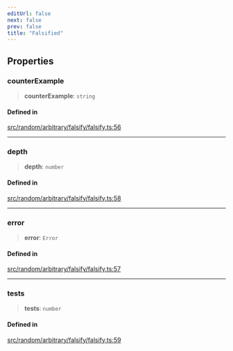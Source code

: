 ```yaml
---
editUrl: false
next: false
prev: false
title: "Falsified"
---
```


## Properties

### counterExample

> **counterExample**: `string`

#### Defined in

[src/random/arbitrary/falsify/falsify.ts:56](https://github.com/skyleague/axioms/blob/75fb1c5c977f1940e84e5cdcef2be336d1fd81da/src/random/arbitrary/falsify/falsify.ts#L56)

***

### depth

> **depth**: `number`

#### Defined in

[src/random/arbitrary/falsify/falsify.ts:58](https://github.com/skyleague/axioms/blob/75fb1c5c977f1940e84e5cdcef2be336d1fd81da/src/random/arbitrary/falsify/falsify.ts#L58)

***

### error

> **error**: `Error`

#### Defined in

[src/random/arbitrary/falsify/falsify.ts:57](https://github.com/skyleague/axioms/blob/75fb1c5c977f1940e84e5cdcef2be336d1fd81da/src/random/arbitrary/falsify/falsify.ts#L57)

***

### tests

> **tests**: `number`

#### Defined in

[src/random/arbitrary/falsify/falsify.ts:59](https://github.com/skyleague/axioms/blob/75fb1c5c977f1940e84e5cdcef2be336d1fd81da/src/random/arbitrary/falsify/falsify.ts#L59)
